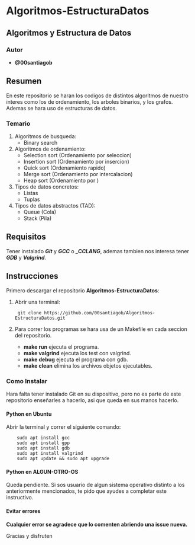 # Algoritmos-EstructuraDatos

## Algoritmos y Estructura de Datos

### Autor

* __@00santiagob__

## Resumen

En este repositorio se haran los codigos de distintos algoritmos de nuestro interes como los de ordenamiento, los arboles binarios, y los grafos. Ademas se hara uso de estructuras de datos.

### Temario

   1. Algoritmos de busqueda:
      * Binary search
   2. Algoritmos de ordenamiento:
      * Selection sort (Ordenamiento por seleccion)
      * Insertion sort (Ordenamiento por insercion)
      * Quick sort (Ordenamiento rapido)
      * Merge sort (Ordenamiento por intercalacion)
      * Heap sort (Ordenamiento por )
   3. Tipos de datos concretos:
      * Listas
      * Tuplas
   4. Tipos de datos abstractos (TAD):
      * Queue (Cola)
      * Stack (Pila)

## Requisitos

Tener instalado *__Git__* y  *__GCC__* o *___CCLANG__*, ademas tambien nos interesa tener *__GDB__* y *__Valgrind__*.

## Instrucciones

Primero descargar el repositorio __Algoritmos-EstructuraDatos__:

1) Abrir una terminal:

        git clone https://github.com/00santiagob/Algoritmos-EstructuraDatos.git

2) Para correr los programas se hara usa de un Makefile en cada seccion del repositorio.
   * **make run** ejecuta el programa.
   * **make valgrind** ejecuta los test con valgrind.
   * **make debug** ejecuta el programa con gdb.
   * **make clean** elimina los archivos objetos ejecutables.

### Como Instalar

Hara falta tener instalado Git en su dispositivo, pero no es parte de este repositorio enseñarles a hacerlo, asi que queda en sus manos hacerlo.

#### Python en Ubuntu

Abrir la terminal y correr el siguiente comando:

        sudo apt install gcc
        sudo apt install gpp
        sudo apt install gdb
        sudo apt install valgrind
        sudo apt update && sudo apt upgrade

#### Python en ALGUN-OTRO-OS

Queda pendiente. Si sos usuario de algun sistema operativo distinto a los anteriormente mencionados, te pido que ayudes a completar este instructivo.

#### Evitar errores

**Cualquier error se agradece que lo comenten abriendo una issue nueva.**

Gracias y disfruten
